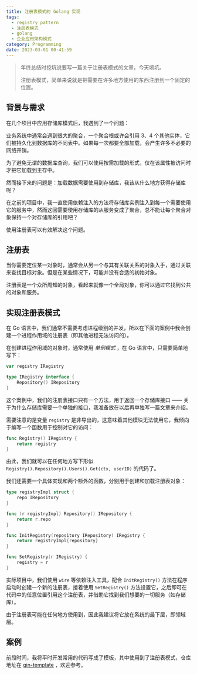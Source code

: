 ```yaml
---
title: 注册表模式的 Golang 实现
tags:
  - registry pattern
  - 注册表模式
  - golang
  - 企业应用架构模式
category: Programming
date: 2023-03-01 00:41:59
---
```



> 年终总结时挖坑说要写一篇关于注册表模式的文章，今天填坑。
>
> 注册表模式，简单来说就是把需要在许多地方使用的东西注册到一个固定的位置。

<!-- more -->

## 背景与需求

在几个项目中应用存储库模式后，我遇到了一个问题：

业务系统中通常会遇到很大的聚合，一个聚合根或许会引用 3、4 个其他实体，它们被持久化到数据库的不同表中。如果每一次都要全部加载，会产生许多不必要的网络开销。

为了避免无谓的数据库查询，我们可以使用按需加载的形式，仅在该属性被访问时才把它加载到主存中。

然而接下来的问题是：加载数据需要使用到存储库，我该从什么地方获得存储库呢？

在之前的项目中，我一直使用依赖注入的方法将存储库实例注入到每一个需要使用它的服务中，然而这回需要使用存储库的从服务变成了聚合，总不能让每个聚合对象保持一个对存储库的引用吧？

使用注册表可以有效解决这个问题。

## 注册表

当你需要定位某一对象时，通常会从另一个与其有关联关系的对象入手，通过关联来查找目标对象。但是在某些情况下，可能并没有合适的初始对象。

注册表是一个众所周知的对象，看起来就像一个全局对象，你可以通过它找到公共的对象和服务。

## 实现注册表模式

在 Go 语言中，我们通常不需要考虑进程级别的并发，所以在下面的案例中我会创建一个进程作用域的注册表（即其他进程无法访问的）。

在创建进程作用域的对象时，通常使用 *单例模式* ，在 Go 语言中，只需要简单地写下：

```go
var registry IRegistry

type IRegistry interface {
    Repository() IRepository
}
```

这个案例中，我们的注册表接口只有一个方法，用于返回一个存储库接口 —— 关于为什么存储库需要一个单独的接口，我准备放在以后再单独写一篇文章来介绍。

需要注意的是变量 `registry` 是非导出的，这意味着其他模块无法使用它，我倾向于编写一个函数用于控制对它的访问：

```go
func Registry() IRegistry {
    return registry
}
```

由此，我们就可以在任何地方写下形似 `Registry().Repository().Users().Get(ctx, userID)` 的代码了。

我们还需要一个具体实现和两个额外的函数，分别用于创建和加载注册表对象：

```go
type registryImpl struct {
    repo IRepository
}

func (r registryImpl) Repository() IRepository {
    return r.repo
}

func InitRegistry(repository IRepository) IRegistry {
    return registryImpl{repository}
}

func SetRegistry(r IRegistry) {
    registry = r
}
```

实际项目中，我们使用 `wire` 等依赖注入工具，配合 `InitRegistry()` 方法在程序启动时创建一个新的注册表，接着使用 `SetRegistry()` 方法设置它，之后即可在代码中的任意位置引用这个注册表，并借助它找到我们想要的一切服务（如存储库）。

由于注册表可能在任何地方使用到，因此我建议将它放在系统的最下层，即领域层。

## 案例

前段时间，我将平时开发常用的代码写成了模板，其中使用到了注册表模式，仓库地址在 [gin-template](https://github.com/laipz8200/gin-template) ，欢迎参考。
